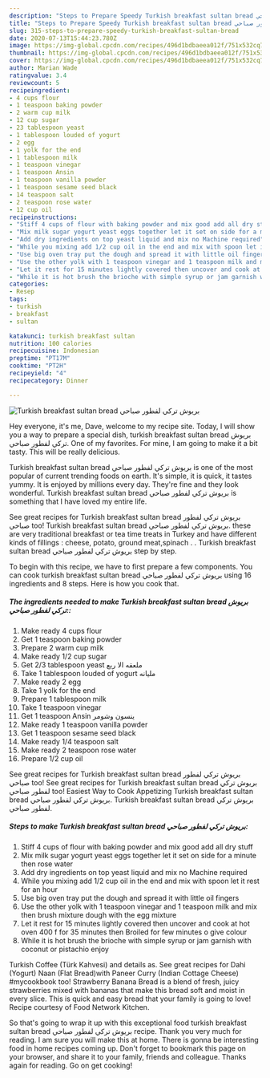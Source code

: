 ```yaml
---
description: "Steps to Prepare Speedy Turkish breakfast sultan bread بريوش تركي لفطور صباحي"
title: "Steps to Prepare Speedy Turkish breakfast sultan bread بريوش تركي لفطور صباحي"
slug: 315-steps-to-prepare-speedy-turkish-breakfast-sultan-bread
date: 2020-07-13T15:44:23.780Z
image: https://img-global.cpcdn.com/recipes/496d1bdbaeea012f/751x532cq70/turkish-breakfast-sultan-bread-بريوش-تركي-لفطور-صباحي-recipe-main-photo.jpg
thumbnail: https://img-global.cpcdn.com/recipes/496d1bdbaeea012f/751x532cq70/turkish-breakfast-sultan-bread-بريوش-تركي-لفطور-صباحي-recipe-main-photo.jpg
cover: https://img-global.cpcdn.com/recipes/496d1bdbaeea012f/751x532cq70/turkish-breakfast-sultan-bread-بريوش-تركي-لفطور-صباحي-recipe-main-photo.jpg
author: Marian Wade
ratingvalue: 3.4
reviewcount: 5
recipeingredient:
- 4 cups flour
- 1 teaspoon baking powder
- 2 warm cup milk
- 12 cup sugar
- 23 tablespoon yeast   
- 1 tablespoon louded of yogurt 
- 2 egg
- 1 yolk for the end
- 1 tablespoon milk
- 1 teaspoon vinegar
- 1 teaspoon Ansin  
- 1 teaspoon vanilla powder
- 1 teaspoon sesame seed black
- 14 teaspoon salt
- 2 teaspoon rose water
- 12 cup oil
recipeinstructions:
- "Stiff 4 cups of flour with baking powder and mix good add all dry stuff"
- "Mix milk sugar yogurt yeast eggs together let it set on side for a minute then rose water"
- "Add dry ingredients on top yeast liquid and mix no Machine required"
- "While you mixing add 1/2 cup oil in the end and mix with spoon let it rest for an hour"
- "Use big oven tray put the dough and spread it with little oil fingers"
- "Use the other yolk with 1 teaspoon vinegar and 1 teaspoon milk and mix then brush mixture dough with the egg mixture"
- "Let it rest for 15 minutes lightly covered then uncover and cook at hot oven 400 f for 35 minutes then Broiled for few minutes o give colour"
- "While it is hot brush the brioche with simple syrup or jam garnish with coconut or pistachio enjoy"
categories:
- Resep
tags:
- turkish
- breakfast
- sultan

katakunci: turkish breakfast sultan
nutrition: 100 calories
recipecuisine: Indonesian
preptime: "PT17M"
cooktime: "PT2H"
recipeyield: "4"
recipecategory: Dinner

---
```



![Turkish breakfast sultan bread بريوش تركي لفطور صباحي](https://img-global.cpcdn.com/recipes/496d1bdbaeea012f/751x532cq70/turkish-breakfast-sultan-bread-بريوش-تركي-لفطور-صباحي-recipe-main-photo.jpg)

Hey everyone, it's me, Dave, welcome to my recipe site. Today, I will show you a way to prepare a special dish, turkish breakfast sultan bread بريوش تركي لفطور صباحي. One of my favorites. For mine, I am going to make it a bit tasty. This will be really delicious.

Turkish breakfast sultan bread بريوش تركي لفطور صباحي is one of the most popular of current trending foods on earth. It's simple, it is quick, it tastes yummy. It is enjoyed by millions every day. They're fine and they look wonderful. Turkish breakfast sultan bread بريوش تركي لفطور صباحي is something that I have loved my entire life.

See great recipes for Turkish breakfast sultan bread بريوش تركي لفطور صباحي too! Turkish breakfast sultan bread بريوش تركي لفطور صباحي. these are very traditional breakfast or tea time treats in Turkey and have different kinds of fillings : cheese, potato, ground meat,spinach . . Turkish breakfast sultan bread بريوش تركي لفطور صباحي step by step.


To begin with this recipe, we have to first prepare a few components. You can cook turkish breakfast sultan bread بريوش تركي لفطور صباحي using 16 ingredients and 8 steps. Here is how you cook that.

##### The ingredients needed to make Turkish breakfast sultan bread بريوش تركي لفطور صباحي::

1. Make ready 4 cups flour
1. Get 1 teaspoon baking powder
1. Prepare 2 warm cup milk
1. Make ready 1/2 cup sugar
1. Get 2/3 tablespoon yeast ملعقه الا ربع
1. Take 1 tablespoon louded of yogurt مليانه
1. Make ready 2 egg
1. Take 1 yolk for the end
1. Prepare 1 tablespoon milk
1. Take 1 teaspoon vinegar
1. Get 1 teaspoon Ansin ينسون وشومر
1. Make ready 1 teaspoon vanilla powder
1. Get 1 teaspoon sesame seed black
1. Make ready 1/4 teaspoon salt
1. Make ready 2 teaspoon rose water
1. Prepare 1/2 cup oil


See great recipes for Turkish breakfast sultan bread بريوش تركي لفطور صباحي too! See great recipes for Turkish breakfast sultan bread بريوش تركي لفطور صباحي too! Easiest Way to Cook Appetizing Turkish breakfast sultan bread بريوش تركي لفطور صباحي. Turkish breakfast sultan bread بريوش تركي لفطور صباحي. 

##### Steps to make Turkish breakfast sultan bread بريوش تركي لفطور صباحي:

1. Stiff 4 cups of flour with baking powder and mix good add all dry stuff
1. Mix milk sugar yogurt yeast eggs together let it set on side for a minute then rose water
1. Add dry ingredients on top yeast liquid and mix no Machine required
1. While you mixing add 1/2 cup oil in the end and mix with spoon let it rest for an hour
1. Use big oven tray put the dough and spread it with little oil fingers
1. Use the other yolk with 1 teaspoon vinegar and 1 teaspoon milk and mix then brush mixture dough with the egg mixture
1. Let it rest for 15 minutes lightly covered then uncover and cook at hot oven 400 f for 35 minutes then Broiled for few minutes o give colour
1. While it is hot brush the brioche with simple syrup or jam garnish with coconut or pistachio enjoy


Turkish Coffee (Türk Kahvesi) and details as. See great recipes for Dahi (Yogurt) Naan (Flat Bread)with Paneer Curry (Indian Cottage Cheese) #mycookbook too! Strawberry Banana Bread is a blend of fresh, juicy strawberries mixed with bananas that make this bread soft and moist in every slice. This is quick and easy bread that your family is going to love! Recipe courtesy of Food Network Kitchen. 

So that's going to wrap it up with this exceptional food turkish breakfast sultan bread بريوش تركي لفطور صباحي recipe. Thank you very much for reading. I am sure you will make this at home. There is gonna be interesting food in home recipes coming up. Don't forget to bookmark this page on your browser, and share it to your family, friends and colleague. Thanks again for reading. Go on get cooking!
